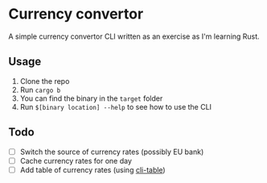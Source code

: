 # Currency convertor

A simple currency convertor CLI written as an exercise as I'm learning Rust.

## Usage

1. Clone the repo
2. Run `cargo b`
3. You can find the binary in the `target` folder
4. Run `$[binary location] --help` to see how to use the CLI


## Todo

- [ ] Switch the source of currency rates (possibly EU bank)
- [ ] Cache currency rates for one day
- [ ] Add table of currency rates (using [cli-table](https://crates.io/crates/cli-table))
